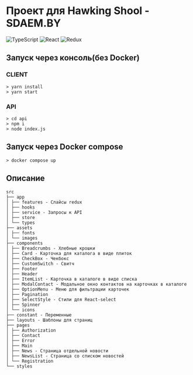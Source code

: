 # Проект для Hawking Shool - SDAEM.BY

![TypeScript](https://img.shields.io/badge/typescript-%23007ACC.svg?style=for-the-badge&logo=typescript&logoColor=white) ![React](https://img.shields.io/badge/react-%2320232a.svg?style=for-the-badge&logo=react&logoColor=%2361DAFB) ![Redux](https://img.shields.io/badge/redux-%23593d88.svg?style=for-the-badge&logo=redux&logoColor=white)

## Запуск через консоль(без Docker)

### CLIENT

```console
> yarn install
> yarn start
```

### API

```console
> cd api
> npm i
> node index.js
```

## Запуск через Docker compose

```console
> docker compose up
```

## Описание

```
src
├── app
│ ├── features - Слайсы redux
│ ├── hooks
│ ├── service - Запросы к API
│ ├── store
│ └── types
├── assets
│ ├── fonts
│ └── images
├── components
│ ├── Breadcrumbs - Хлебные крошки
│ ├── Card - Карточка для каталога в виде плиток
│ ├── CheckBox - Чекбокс
│ ├── CustomSwitch - Свитч
│ ├── Footer
│ ├── Header
│ ├── ItemList - Карточка в каталоге в виде списка
│ ├── ModalContact - Модальное окно контактов на карточках в каталоге
│ ├── OptionMenu - Меню для фильтрации карточек
│ ├── Pagination
│ ├── SelectStyle - Стили для React-select
│ ├── Spinner
│ └── icons
├── constant - Переменные
├── layouts - Шаблоны для страниц
├── pages
│ ├── Authorization
│ ├── Contact
│ ├── Error
│ ├── Main
│ ├── News - Страница отдельной новости
│ ├── NewsList - Страница со списком новостей
│ └── Registration
└── styles
```
